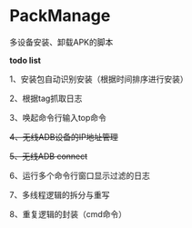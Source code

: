 # PackManage
多设备安装、卸载APK的脚本



**todo list**

1、安装包自动识别安装（根据时间排序进行安装）

2、根据tag抓取日志

3、唤起命令行输入top命令

~~4、无线ADB设备的IP地址管理~~

~~5、无线ADB connect~~

6、运行多个命令行窗口显示过滤的日志

7、多线程逻辑的拆分与重写

8、重复逻辑的封装（cmd命令）